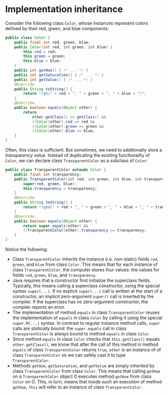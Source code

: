 # Implementation inheritance

Consider the following class `Color`, whose instances represent colors defined by their red, green, and blue components:
```java
public class Color {
    public final int red, green, blue;
    public Color(int red, int green, int blue) {
        this.red = red;
        this.green = green;
        this.blue = blue;
    }
    public int getHue() { /* ... */ }
    public int getSaturation() { /* ... */ }
    public int getValue() { /* ... */ }
    @Override
    public String toString() {
        return "rgb(" + red + ", " + green + ", " + blue + ")";
    }
    @Override
    public boolean equals(Object other) {
        return
            other.getClass() == getClass() &&
            ((Color)other).red == red &&
            ((Color)other).green == green &&
            ((Color)other).blue == blue;
    }
}
```
Often, this class is sufficient. But sometimes, we need to additionally store a _transparency value_. Instead of duplicating the existing functionality of `Color`,
we can declare class `TransparentColor` as a subclass of `Color`:
```java
public class TransparentColor extends Color {
    public final int transparency;
    public TransparentColor(int red, int green, int blue, int transparency) {
        super(red, green, blue);
        this.transparency = transparency;
    }
    @Override
    public String toString() {
        return "rgba(" + red + ", " + green + ", " + blue + ", " + transparency + ")";
    }
    @Override
    public boolean equals(Object other) {
        return super.equals(other) &&
        ((TransparentColor)other).transparency == transparency;
    }
}
```
Notice the following:
- Class `TransparentColor` _inherits_ the instance (i.e. non-static) fields `red`, `green`, and `blue` from class `Color`.
  This means that for each instance of class `TransparentColor`, the computer stores four values: the values for fields `red`, `green`, `blue`, and `transparency`.
- Java requires that a constructor first initialize the superclass fields. Typically, this means calling a superclass constructor, using the special syntax `super(...)`.
  If no explicit `super(...)` call is written at the start of a constructor, an implicit zero-argument `super()` call is inserted by the compiler. If the superclass has
  no zero-argument constructor, the compiler reports an error.
- The implementation of method `equals` in class `TransparentColor` reuses the implementation of `equals` in class `Color` by calling it using the special
  `super.M(...)` syntax. In contrast to regular instance method calls, `super` calls are _statically bound_: the `super.equals` call in class `TransparentColor` is
  always bound to method `equals` in class `Color`.
- Since method `equals` in class `Color` checks that `this.getClass()` equals `other.getClass()`, we know that after the call of this method in method `equals` of class `TransparentColor` returns `true`,
  `other` is an instance of of class `TransparentColor` so we can safely cast it to type `TransparentColor`.
- Methods `getHue`, `getSaturation`, and `getValue` are simply _inherited_ by class `TransparentColor` from class `Color`. This means that calling
  `getHue` on a `TransparentColor` object O executes method `getHue` from class `Color` on O. This, in turn, means that inside such an execution of method `getHue`,
  `this` will refer to an instance of class `TransparentColor`.
